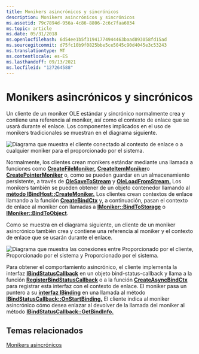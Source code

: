 ```yaml
---
title: Monikers asincrónicos y sincrónicos
description: Monikers asincrónicos y sincrónicos
ms.assetid: 79c7894d-956a-4c86-8806-2c6c7faa6034
ms.topic: article
ms.date: 05/31/2018
ms.openlocfilehash: 6d54ee1b5f31941774944463baad893058fd15ad
ms.sourcegitcommit: d75fc10b9f0825bbe5ce5045c90d4045e3c53243
ms.translationtype: MT
ms.contentlocale: es-ES
ms.lasthandoff: 09/13/2021
ms.locfileid: "127264588"
---
```

# <a name="asynchronous-and-synchronous-monikers"></a>Monikers asincrónicos y sincrónicos

Un cliente de un moniker OLE estándar y sincrónico normalmente crea y contiene una referencia al moniker, así como el contexto de enlace que se usará durante el enlace. Los componentes implicados en el uso de monikers tradicionales se muestran en el diagrama siguiente.

![Diagrama que muestra el cliente conectado al contexto de enlace o a cualquier moniker para el proporcionado por el sistema.](images/1b29d6fe-f6e7-4eec-91e7-5043c09ca4dc.png)

Normalmente, los clientes crean monikers estándar mediante una llamada a funciones como [**CreateFileMoniker,**](/windows/desktop/api/Objbase/nf-objbase-createfilemoniker) [**CreateItemMoniker**](/windows/desktop/api/Objbase/nf-objbase-createitemmoniker)o [**CreatePointerMoniker**](/windows/desktop/api/Objbase/nf-objbase-createpointermoniker) o, como se pueden guardar en un almacenamiento persistente, a través de [**OleSaveToStream**](/windows/desktop/api/ole/nf-ole-olesavetostream) y [**OleLoadFromStream.**](/windows/desktop/api/ole/nf-ole-oleloadfromstream) Los monikers también se pueden obtener de un objeto contenedor llamando al [**método IBindHost::CreateMoniker.**](/previous-versions/windows/internet-explorer/ie-developer/platform-apis/ms775075(v=vs.85)) Los clientes crean contextos de enlace llamando a la función [**CreateBindCtx**](/windows/desktop/api/Objbase/nf-objbase-createbindctx) y, a continuación, pasan el contexto de enlace al moniker con llamadas a [**IMoniker::BindToStorage**](/windows/desktop/api/ObjIdl/nf-objidl-imoniker-bindtostorage) o [**IMoniker::BindToObject**](/windows/desktop/api/ObjIdl/nf-objidl-imoniker-bindtoobject).

Como se muestra en el diagrama siguiente, un cliente de un moniker asincrónico también crea y contiene una referencia al moniker y el contexto de enlace que se usarán durante el enlace.

![Diagrama que muestra las conexiones entre Proporcionado por el cliente, Proporcionado por el sistema y Proporcionado por el sistema.](images/86872be9-bcbb-4ce8-b69a-38ae5bd7ba41.png)

Para obtener el comportamiento asincrónico, el cliente implementa la interfaz [**IBindStatusCallback**](/previous-versions/windows/internet-explorer/ie-developer/platform-apis/ms775060(v=vs.85)) en un objeto bind-status-callback y llama a la función [**RegisterBindStatusCallback**](/previous-versions/windows/internet-explorer/ie-developer/platform-apis/ms775115(v=vs.85)) o a la función [**CreateAsyncBindCtx**](/windows/desktop/api/Urlmon/nf-urlmon-createasyncbindctx) para registrar esta interfaz con el contexto de enlace. El moniker pasa un puntero a su [**interfaz IBinding**](/previous-versions/windows/internet-explorer/ie-developer/platform-apis/ms775071(v=vs.85)) en una llamada al método [**IBindStatusCallback::OnStartBinding.**](/previous-versions/windows/internet-explorer/ie-developer/platform-apis/ms775065(v=vs.85)) El cliente indica al moniker asincrónico cómo desea enlazar al devolver de la llamada del moniker al método [**IBindStatusCallback::GetBindInfo.**](/previous-versions/windows/internet-explorer/ie-developer/platform-apis/ms775058(v=vs.85))

## <a name="related-topics"></a>Temas relacionados

<dl> <dt>

[Monikers asincrónicos](asynchronous-monikers.md)
</dt> </dl>

 

 